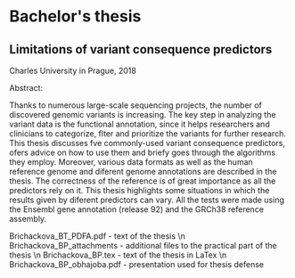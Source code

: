 # Bachelor's thesis
## Limitations of variant consequence predictors
Charles University in Prague, 2018

Abstract:

Thanks to numerous large-scale sequencing projects, the number of discovered genomic
variants is increasing. The key step in analyzing the variant data is the functional
annotation, since it helps researchers and clinicians to categorize, flter and prioritize
the variants for further research. This thesis discusses fve commonly-used variant
consequence predictors, ofers advice on how to use them and briefy goes through
the algorithms they employ. Moreover, various data formats as well as the human
reference genome and diferent genome annotations are described in the thesis. The
correctness of the reference is of great importance as all the predictors rely on it. This
thesis highlights some situations in which the results given by diferent predictors can
vary. All the tests were made using the Ensembl gene annotation (release 92) and the
GRCh38 reference assembly.


Brichackova_BT_PDFA.pdf - text of the thesis \n
Brichackova_BP_attachments - additional files to the practical part of the thesis \n
Brichackova_BP.tex - text of the thesis in LaTex \n
Brichackova_BP_obhajoba.pdf - presentation used for thesis defense
